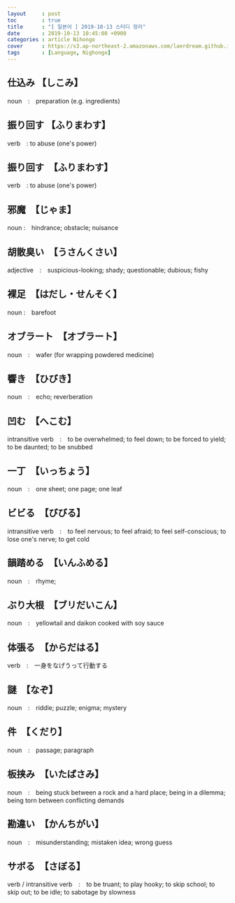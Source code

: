```yaml
---
layout     : post
toc        : true
title      : "[ 일본어 ] 2019-10-13 스터디 정리"
date       : 2019-10-13 10:45:00 +0900
categories : article Nihongo
cover      : https://s3.ap-northeast-2.amazonaws.com/laerdream.github.io/cover/jp.jpg
tags       : [Language, Nighongo]
---
```


## 仕込み 【しこみ】

noun　:　preparation (e.g. ingredients)

## 振り回す 【ふりまわす】

verb　: to abuse (one's power)

## 振り回す　【ふりまわす】

verb　: to abuse (one's power)

## 邪魔　【じゃま】

noun :　hindrance; obstacle; nuisance

## 胡散臭い　【うさんくさい】

adjective　:　suspicious-looking; shady; questionable; dubious; fishy

## 裸足　【はだし・せんそく】

noun :　barefoot

## オブラート　【オブラート】

noun　:　wafer (for wrapping powdered medicine)

## 響き　【ひびき】

noun　:　echo; reverberation

## 凹む　【へこむ】

intransitive verb　:　to be overwhelmed; to feel down; to be forced to yield; to be daunted; to be snubbed

## 一丁　【いっちょう】

noun　:　one sheet; one page; one leaf

## ビビる　【びびる】

intransitive verb　:　to feel nervous; to feel afraid; to feel self-conscious; to lose one's nerve; to get cold

## 韻踏める　【いんふめる】

noun　:　rhyme;

## ぶり大根　【ブリだいこん】

noun　:　yellowtail and daikon cooked with soy sauce

## 体張る　【からだはる】

verb　:　一身をなげうって行動する

## 謎　【なぞ】

noun　:　riddle; puzzle; enigma; mystery

## 件　【くだり】

noun　:　passage; paragraph

## 板挟み　【いたばさみ】

noun　:　being stuck between a rock and a hard place; being in a dilemma; being torn between conflicting demands

## 勘違い　【かんちがい】

noun　:　misunderstanding; mistaken idea; wrong guess

## サボる　【さぼる】

verb / intransitive verb　:　to be truant; to play hooky; to skip school; to skip out; to be idle; to sabotage by slowness